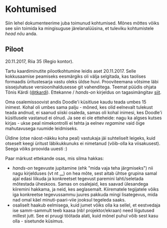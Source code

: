# Kohtumised
Siin lehel dokumenteerime juba toimunud kohtumised. Mõnes mõttes võiks see siin
toimida ka mingisuguse järelanalüüsina, et tuleviku kohtumistele _head nõu_
anda.


## Piloot
20.11.2017, Riia 35 (Regio kontor).

Tartu kaardiminutite pilootkohtumine leidis aset 20.11.2017. Selle
kokkusaamise peamiseks eesmärgiks oli välja selgitada, kas taolises formaadis
üritustesarja vastu oleks üldse huvi. Prooviteemana võtsime läbi sissejuhatuse
versioonihaldusesse git vahenditega. Teemat püüdis ohjata Tõnis Kärdi
([@tkardi](https://github.com/tkardi)). Ettekanne / _hands-on_ kirjeldus
on tagasimängitav
[siit](https://kaardiminutid.github.io/kaardiminutid/kohtumised/piloot).

Oma osalemissoovist andis Doodle'i küsitluse kaudu teada umbes 15 inimest.
Kohal oli umbes sama palju - mõned, kes olid eelnevalt tulekust teada
andnud, ei saanud siiski osaleda, samas oli kohal inimesi, kes Doodle'i
küsitlusele vastanud ei olnud. Ja see ei ole etteheide: nagu ka algses
kutses kirjas - ukse peal nimekontrolli ei tehta ja eelnev _regamine_
vaid õige mahutavusega ruumide leidmiseks.

Üldine (otse näost-näkku koha peal) vastukaja jäi suhteliselt leigeks, kuid
otseselt keegi üritust läbikukkunuks ei nimetanud (võib-olla ka viisakusest).
Seega võiks proovida uuesti :)

Paar märkust ettekande osas, mis silma hakkas:
- _hands-on_ tegevuste jupitamine (ehk "mida vaja teha järgmiseks") nii nagu
kirjelduses (vt nt [...](...)) on hea mõte, sest aitab ühtse grupina samal
ajal edasi liikuda ja konkreetset tegevust paremini lahti/seletada mõtestada
üheskoos. Samas on osalejaid, kes saavad ülesandega kiiremini hakkama, ja neid,
kes aeglasemalt. Kiirematele tegijatele võiks iga konkreetse tegevussammu juures
pakkuda mingi lisategevus, mida nad omal käel minuti-paari-viie jooksul
tegeleda saaks.
- osaliselt haakub eelmisega, kuid jumet võiks olla ka sellel, et
eestvedaja ise samm-sammult teeb kaasa (nb! projektor/ekraan) need liigutused
millest jutt. See ei pruugi töötada alati, kuid mõnel puhul võib sest kasu
olla - sisetunde küsimus.
